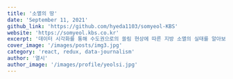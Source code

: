 ```yaml
---
title: '소멸의 땅'
date: 'September 11, 2021'
github_link: 'https://github.com/hyeda1103/somyeol-KBS'
website: 'https://somyeol.kbs.co.kr'
excerpt: '데이터 시각화를 통해 수도권으로의 쏠림 현상에 따른 지방 소멸의 실태를 알아보았다'
cover_image: '/images/posts/img3.jpg'
category: 'react, redux, data-journalism'
author: '열시'
author_image: '/images/profile/yeolsi.jpg'
---
```

